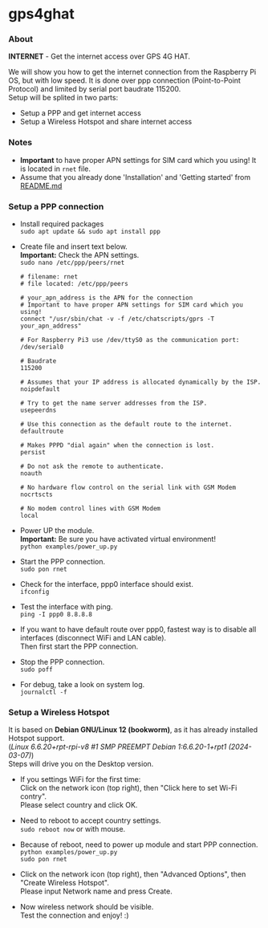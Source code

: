 # gps4ghat

### About

**INTERNET** - Get the internet access over GPS 4G HAT.

We will show you how to get the internet connection from the Raspberry Pi OS, but with low speed.
It is done over ppp connection (Point-to-Point Protocol) and limited by serial port baudrate 115200.\
Setup will be splited in two parts:
- Setup a PPP and get internet access
- Setup a Wireless Hotspot and share internet access

### Notes

- **Important** to have proper APN settings for SIM card which you using! It is located in `rnet` file.
- Assume that you already done 'Installation' and 'Getting started' from [README.md](README.md)


### Setup a PPP connection
- Install required packages\
  `sudo apt update && sudo apt install ppp`
  
- Create file and insert text below.\
  **Important:** Check the APN settings.\
  `sudo nano /etc/ppp/peers/rnet`
  ```shell
  # filename: rnet
  # file located: /etc/ppp/peers

  # your_apn_address is the APN for the connection
  # Important to have proper APN settings for SIM card which you using!
  connect "/usr/sbin/chat -v -f /etc/chatscripts/gprs -T your_apn_address"

  # For Raspberry Pi3 use /dev/ttyS0 as the communication port:
  /dev/serial0

  # Baudrate
  115200

  # Assumes that your IP address is allocated dynamically by the ISP.
  noipdefault

  # Try to get the name server addresses from the ISP.
  usepeerdns

  # Use this connection as the default route to the internet.
  defaultroute

  # Makes PPPD "dial again" when the connection is lost.
  persist

  # Do not ask the remote to authenticate.
  noauth

  # No hardware flow control on the serial link with GSM Modem
  nocrtscts

  # No modem control lines with GSM Modem
  local
  ```

- Power UP the module.\
  **Important:** Be sure you have activated virtual environment!\
  `python examples/power_up.py`

- Start the PPP connection.\
  `sudo pon rnet`

- Check for the interface, ppp0 interface should exist.\
  `ifconfig`

- Test the interface with ping.\
  `ping -I ppp0 8.8.8.8`
  
- If you want to have default route over ppp0, fastest way is to disable all interfaces (disconnect WiFi and LAN cable).\
  Then first start the PPP connection.

- Stop the PPP connection.\
  `sudo poff`

- For debug, take a look on system log.\
  `journalctl -f`



### Setup a Wireless Hotspot

It is based on **Debian GNU/Linux 12 (bookworm)**, as it has already installed Hotspot support.\
(*Linux 6.6.20+rpt-rpi-v8 #1 SMP PREEMPT Debian 1:6.6.20-1+rpt1 (2024-03-07)*)\
Steps will drive you on the Desktop version.

- If you settings WiFi for the first time:\
  Click on the network icon (top right), then "Click here to set Wi-Fi contry".\
  Please select country and click OK.
  
- Need to reboot to accept country settings.\
  `sudo reboot now` or with mouse.
  
- Because of reboot, need to power up module and start PPP connection.\
  `python examples/power_up.py`\
  `sudo pon rnet`

- Click on the network icon (top right), then "Advanced Options", then "Create Wireless Hotspot".\
  Please input Network name and press Create.

- Now wireless network should be visible.\
  Test the connection and enjoy! :)